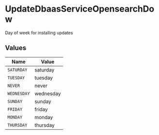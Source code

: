 # UpdateDbaasServiceOpensearchDow

Day of week for installing updates


## Values

| Name        | Value       |
| ----------- | ----------- |
| `SATURDAY`  | saturday    |
| `TUESDAY`   | tuesday     |
| `NEVER`     | never       |
| `WEDNESDAY` | wednesday   |
| `SUNDAY`    | sunday      |
| `FRIDAY`    | friday      |
| `MONDAY`    | monday      |
| `THURSDAY`  | thursday    |